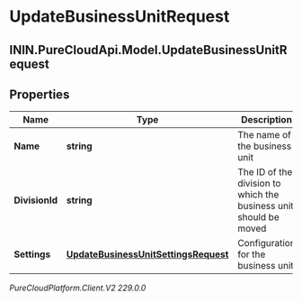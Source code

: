 # UpdateBusinessUnitRequest

## ININ.PureCloudApi.Model.UpdateBusinessUnitRequest

## Properties

|Name | Type | Description | Notes|
|------------ | ------------- | ------------- | -------------|
| **Name** | **string** | The name of the business unit | [optional] |
| **DivisionId** | **string** | The ID of the division to which the business unit should be moved | [optional] |
| **Settings** | [**UpdateBusinessUnitSettingsRequest**](UpdateBusinessUnitSettingsRequest) | Configuration for the business unit | [optional] |



_PureCloudPlatform.Client.V2 229.0.0_
